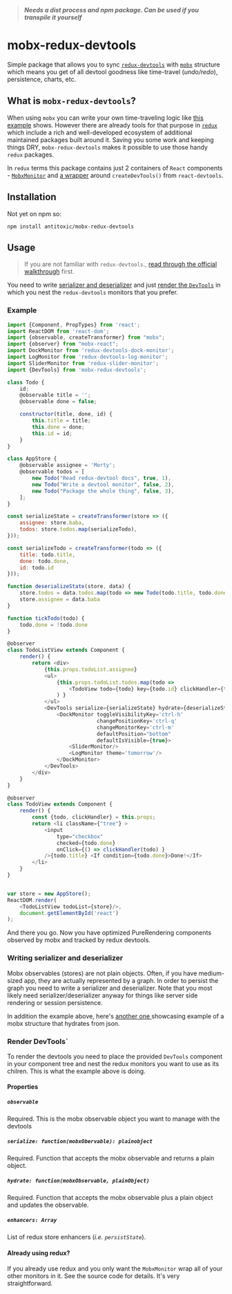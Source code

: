 > ***Needs a dist process and npm package. Can be used if you transpile it yourself***

# mobx-redux-devtools
Simple package that allows you to sync [`redux-devtools`](https://github.com/gaearon/redux-devtools)
with [`mobx`](https://github.com/mobxjs/mobx) structure which means you get of all devtool goodness like time-travel (*undo/redo*),
persistence, charts, etc.

## What is `mobx-redux-devtools`?
When using `mobx` you can write your own time-traveling logic like [this example](https://github.com/mobxjs/mobx-reactive2015-demo)
shows. However there are already tools for that purpose in [`redux`](https://github.com/reactjs/redux) which include a
rich and well-developed ecosystem of additional maintained packages built around it.
Saving you some work and keeping things DRY, `mobx-redux-devtools` makes it possible to use those
handy `redux` packages.

In `redux` terms this package contains just 2 containers of `React` components - [`MobxMonitor`](./src/monitor.js)
and [a wrapper](./src/devtools.js) around `createDevTools()` from `react-devtools`.

## Installation
Not yet on npm so:
```
npm install antitoxic/mobx-redux-devtools
```

## Usage
> If you are not familiar with `redux-devtools`.,
> [read through the official walkthrough](https://github.com/gaearon/redux-devtools/blob/master/docs/Walkthrough.md) first.

You need to write [serializer and deserializer](#serializing) and just [render the `DevTools`](#render)
in which you nest the `redux-devtools` monitors that you prefer.

### Example
```js
import {Component, PropTypes} from 'react';
import ReactDOM from 'react-dom';
import {observable, createTransformer} from "mobx";
import {observer} from "mobx-react";
import DockMonitor from 'redux-devtools-dock-monitor';
import LogMonitor from 'redux-devtools-log-monitor';
import SliderMonitor from 'redux-slider-monitor';
import {DevTools} from 'mobx-redux-devtools';

class Todo {
    id;
    @observable title = '';
    @observable done = false;

    constructor(title, done, id) {
        this.title = title;
        this.done = done;
        this.id = id;
    }
}

class AppStore {
    @observable assignee = 'Morty';
    @observable todos = [
        new Todo("Read redux-devtool docs", true, 1),
        new Todo("Write a devtool monitor", false, 2),
        new Todo("Package the whole thing", false, 3),
    ];
}

const serializeState = createTransformer(store => ({
    assignee: store.baba,
    todos: store.todos.map(serializeTodo),
}));

const serializeTodo = createTransformer(todo => ({
    title: todo.title,
    done: todo.done,
    id: todo.id
}));

function deserializeState(store, data) {
    store.todos = data.todos.map(todo => new Todo(todo.title, todo.done, todo.id));
    store.assignee = data.baba
}

function tickTodo(todo) {
    todo.done = !todo.done
}

@observer
class TodoListView extends Component {
    render() {
        return <div>
            {this.props.todoList.assignee}
            <ul>
                {this.props.todoList.todos.map(todo =>
                    <TodoView todo={todo} key={todo.id} clickHandler={tickTodo}/>
                ) }
            </ul>
            <DevTools serialize={serializeState} hydrate={deserializeState} observable={store}>
                <DockMonitor toggleVisibilityKey='ctrl-h'
                             changePositionKey='ctrl-q'
                             changeMonitorKey='ctrl-m'
                             defaultPosition="bottom"
                             defaultIsVisible={true}>
                    <SliderMonitor/>
                    <LogMonitor theme='tomorrow'/>
                </DockMonitor>
            </DevTools>
        </div>
    }
}

@observer
class TodoView extends Component {
    render() {
        const {todo, clickHandler} = this.props;
        return <li className={"tree"} >
            <input
                type="checkbox"
                checked={todo.done}
                onClick={() => clickHandler(todo) }
            />{todo.title} <If condition={todo.done}>Done!</If>
        </li>
    }
}


var store = new AppStore();
ReactDOM.render(
    <TodoListView todoList={store}/>,
    document.getElementById('react')
);
```

And there you go. Now you have optimized PureRendering components observed by mobx and
tracked by redux devtools.

<a name="serializing"></a>
### Writing serializer and deserializer
Mobx observables (stores) are not plain objects. Often, if you have medium-sized app, they
are actually represented by a graph. In order to persist the graph you need
to write a serializer and deserializer. Note that you most likely need
serializer/deserializer anyway for things like server side rendering or session persistence.

In addition the example above, here's [another one ](https://mobxjs.github.io/mobx/best/store.html)
showcasing example of a mobx structure that hydrates from json.

<a name="render"></a>
### Render DevTools`
To render the devtools you need to place the provided `DevTools` component in your component tree and nest the
redux monitors you want to use as its chilren. This is what the example above is doing.

#### Properties

##### `observable`
Required. This is the mobx observable object you want to manage with the devtools

##### `serialize: function(mobxObervable): plainobject`
Required. Function that accepts the mobx observable and returns a plain object.

##### `hydrate: function(mobxObservable, plainObject)`
Required. Function that accepts the mobx observable plus a plain object and updates the observable.

##### `enhancers: Array`
List of redux store enhancers (*i.e. `persistState`*).

#### Already using redux?
If you already use redux and you only want the `MobxMonitor` wrap all of your
other monitors in it. See the source code for details. It's very straightforward.